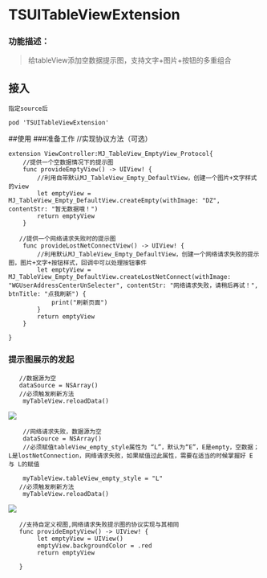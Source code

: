# TSUITableViewExtension
### 功能描述：
> 给tableView添加空数据提示图，支持文字+图片+按钮的多重组合

## 接入
	指定source后
	
	pod 'TSUITableViewExtension'
	
##使用
###准备工作
    //实现协议方法（可选）
    
	extension ViewController:MJ_TableView_EmptyView_Protocol{
	    //提供一个空数据情况下的提示图
	    func provideEmptyView() -> UIView! {
	        //利用自带默认MJ_TableView_Empty_DefaultView，创建一个图片+文字样式的view
	        let emptyView = MJ_TableView_Empty_DefaultView.createEmpty(withImage: "DZ", contentStr: "暂无数据哦！")
	        return emptyView
	    }
    
       //提供一个网络请求失败时的提示图
	    func provideLostNetConnectView() -> UIView! {
	        //利用默认MJ_TableView_Empty_DefaultView，创建一个网络请求失败的提示图，图片+文字+按钮样式，回调中可以处理按钮事件
	        let emptyView = MJ_TableView_Empty_DefaultView.createLostNetConnect(withImage: "WGUserAddressCenterUnSelecter", contentStr: "网络请求失败，请稍后再试！", btnTitle: "点我刷新") {
	            print("刷新页面")
	        }
	        return emptyView
	    }
    
	}
	
	
	
### 提示图展示的发起
	   //数据源为空
	   dataSource = NSArray()
	   //必须触发刷新方法
		myTableView.reloadData()
![](https://ohduoklem.qnssl.com/WechatIMG35.jpeg)
		
		//网络请求失败，数据源为空
		dataSource = NSArray()
		//必须赋值tableView_empty_style属性为 “L”，默认为“E”，E是empty，空数据；L是lostNetConnection，网络请求失败，如果赋值过此属性，需要在适当的时候掌握好 E 与 L的赋值
		
		myTableView.tableView_empty_style = "L"
	   //必须触发刷新方法
		myTableView.reloadData()
		
![](https://ohduoklem.qnssl.com/WechatIMG34.jpeg)

       //支持自定义视图,网络请求失败提示图的协议实现与其相同
       func provideEmptyView() -> UIView! {
	        let emptyView = UIView()
	        emptyView.backgroundColor = .red
	        return emptyView
        
       }
       
      
